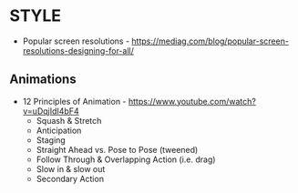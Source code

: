 # STYLE

  - Popular screen resolutions - https://mediag.com/blog/popular-screen-resolutions-designing-for-all/

## Animations

  - 12 Principles of Animation - https://www.youtube.com/watch?v=uDqjIdI4bF4
    - Squash & Stretch
    - Anticipation
    - Staging
    - Straight Ahead vs. Pose to Pose (tweened)
    - Follow Through & Overlapping Action (i.e. drag)
    - Slow in & slow out
    - Secondary Action

